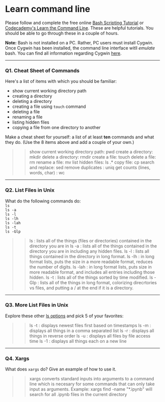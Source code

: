 # Learn command line

Please follow and complete the free online [Bash Scripting Tutorial](https://ryanstutorials.net/bash-scripting-tutorial/) or [Codecademy's Learn the Command Line](https://www.codecademy.com/learn/learn-the-command-line). These are helpful tutorials. You should be able to go through these in a couple of hours.

**Note:** Bash is not installed on a PC. Rather, PC users must install Cygwin. Once Cygwin has been installed, the command line interface witll _emulate_ bash. You can find all information regarding Cygwin [here](https://www.cygwin.com/).

---

### Q1.  Cheat Sheet of Commands  

Here's a list of items with which you should be familiar:  
* show current working directory path
* creating a directory
* deleting a directory
* creating a file using `touch` command
* deleting a file
* renaming a file
* listing hidden files
* copying a file from one directory to another

Make a cheat sheet for yourself: a list of at least **ten** commands and what they do.  (Use the 8 items above and add a couple of your own.)  

> > show current working directory path: pwd
> > create a directory: mkdir
> > delete a directory: rmdir
> > create a file: touch <file name>
> > delete a file: rm
> > rename a file: mv
> > list hidden files: ls .*
> > copy file: cp
> > search and replace: sed
> > remove duplicates : uniq
> > get counts (lines, words, char) : wc

---

### Q2.  List Files in Unix   

What do the following commands do:  
`ls`  
`ls -a`  
`ls -l`  
`ls -lh`  
`ls -lah`  
`ls -t`  
`ls -Glp`  

> > ls : lists all of the things (files or directories) contained in the directory you are in
> > ls -a : lists all of the things contained in the directory you are in including any hidden files.
> > ls -l : lists all things contained in the directory in long format.
> > ls -lh : in long format lists, puts the size in a more readable format, reduces the number of digits.
> > ls -lah : in long format lists, puts size in more readable format, and includes all entries including those hidden.
> > ls -t : lists all of the things sorted by time modified.
> > ls -Glp : lists all of the things in long format, colorizing direcrtories vs files, and putting a / at the end if it is a directory.

---

### Q3.  More List Files in Unix  

Explore these other [ls options](http://www.techonthenet.com/unix/basic/ls.php) and pick 5 of your favorites:

> > ls -t : displays newest files first based on timestamps
> > ls -m : displays all things in a comma separated list
> > ls -r : displays all things in reverse order
> > ls -u : displays all files by file access time
> > ls -1 : displays all things each on a new line

---

### Q4.  Xargs   

What does `xargs` do? Give an example of how to use it.

> > xargs converts standard inputs into arguments to a command line which is necesary for some commands that can only take input as arguments.
> > Example: xargs find -name "*.ipynb" will search for all .ipynb files in the current directory
 

